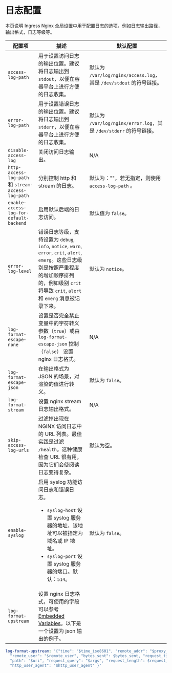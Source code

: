 # 日志配置

本页说明 Ingress Nginx 全局设置中用于配置日志的选项，例如日志输出路径，输出格式，日志等级等。

|配置项|描述|默认配置|
| ---- |---- | --- |
|`access-log-path` |用于设置访问日志的输出位置。建议将日志输出到 `stdout`，以便在容器平台上进行方便的日志收集。|默认为 `/var/log/nginx/access.log`，其是 `/dev/stdout` 的符号链接。|
|`error-log-path`| 用于设置错误日志的输出位置。建议将日志输出到 `stderr`，以便在容器平台上进行方便的日志收集。|默认为 `/var/log/nginx/error.log`，其是 `/dev/stderr` 的符号链接。|
|`disable-access-log` |关闭访问日志输出。|N/A|
|`http-access-log-path` 和 `stream-access-log-path` |分别控制 http 和 stream 的日志。|默认为：""，若无指定，则使用 `access-log-path` 。|
|`enable-access-log-for-default-backend`|启用默认后端的日志访问。|默认值为 `false`。|
|`error-log-level` |错误日志等级，支持设置为 `debug`, `info`, `notice`, `warn`, `error`, `crit`, `alert`, `emerg`。这些日志级别是按照严重程度的增加顺序排列的，例如级别 `crit` 将导致 `crit`, `alert` 和 `emerg` 消息被记录下来。|默认为 `notice`。|
|`log-format-escape-none` |设置是否完全禁止变量中的字符转义参数（`true`）或由 `log-format-escape-json` 控制（`false`） 设置 nginx 日志格式。|N/A|
|`log-format-escape-json` |在输出格式为 JSON 的场景，对渲染的值进行转义。|默认为 `false`。|
|`log-format-stream` |设置 nginx stream 日志输出格式。|N/A|
|`skip-access-log-urls` |过滤掉出现在 NGINX 访问日志中的 URL 列表。最佳实践是过滤 `/health`。这种健康检查 URL 很有用，因为它们会使阅读日志变得复杂。|默认为空。|
|`enable-syslog` |启用 syslog 功能访问日志和错误日志。<ul><li>`syslog-host` 设置 syslog 服务器的地址，该地址可以被指定为域名或 IP 地址。</li> <li> `syslog-port` 设置 syslog 服务器的端口。默认：`514`。</li> </ul>| 默认为 `false`。|
|`log-format-upstream` |设置 nginx 日志格式，可使用的字段可以参考 [Embedded Variables](https://nginx.org/en/docs/http/ngx_http_upstream_module.html#variables)。以下是一个设置为 json 输出的例子。

```yaml
log-format-upstream: '{"time": "$time_iso8601", "remote_addr": "$proxy_protocol_addr", "x_forwarded_for": "$proxy_add_x_forwarded_for", "request_id": "$req_id",
  "remote_user": "$remote_user", "bytes_sent": $bytes_sent, "request_time": $request_time, "status": $status, "vhost": "$host", "request_proto": "$server_protocol",
  "path": "$uri", "request_query": "$args", "request_length": $request_length, "duration": $request_time,"method": "$request_method", "http_referrer": "$http_referer",
  "http_user_agent": "$http_user_agent" }'
```
